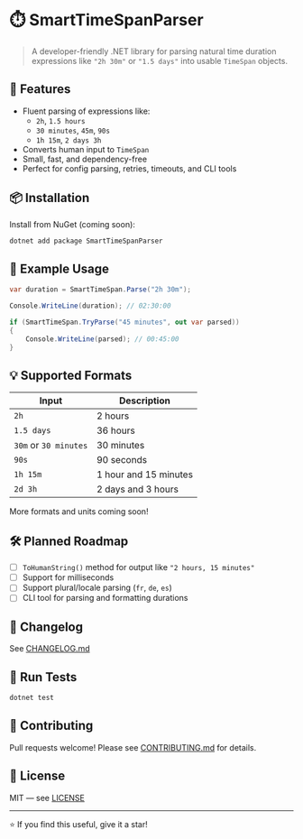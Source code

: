 # ⏱️ SmartTimeSpanParser

> A developer-friendly .NET library for parsing natural time duration expressions like `"2h 30m"` or `"1.5 days"` into usable `TimeSpan` objects.

## 🚀 Features

- Fluent parsing of expressions like:
  - `2h`, `1.5 hours`
  - `30 minutes`, `45m`, `90s`
  - `1h 15m`, `2 days 3h`
- Converts human input to `TimeSpan`
- Small, fast, and dependency-free
- Perfect for config parsing, retries, timeouts, and CLI tools

## 📦 Installation

Install from NuGet (coming soon):

```bash
dotnet add package SmartTimeSpanParser
```

## 📌 Example Usage

```csharp
var duration = SmartTimeSpan.Parse("2h 30m");

Console.WriteLine(duration); // 02:30:00

if (SmartTimeSpan.TryParse("45 minutes", out var parsed))
{
    Console.WriteLine(parsed); // 00:45:00
}
```

## 💡 Supported Formats

| Input | Description |
|-------|-------------|
| `2h` | 2 hours |
| `1.5 days` | 36 hours |
| `30m` or `30 minutes` | 30 minutes |
| `90s` | 90 seconds |
| `1h 15m` | 1 hour and 15 minutes |
| `2d 3h` | 2 days and 3 hours |

More formats and units coming soon!

## 🛠️ Planned Roadmap

- [ ] `ToHumanString()` method for output like `"2 hours, 15 minutes"`
- [ ] Support for milliseconds
- [ ] Support plural/locale parsing (`fr`, `de`, `es`)
- [ ] CLI tool for parsing and formatting durations

## 🔄 Changelog

See [CHANGELOG.md](CHANGELOG.md)

## 🧪 Run Tests

```bash
dotnet test
```

## 🤝 Contributing

Pull requests welcome! Please see [CONTRIBUTING.md](CONTRIBUTING.md) for details.

## 📄 License

MIT — see [LICENSE](LICENSE)

---

⭐ If you find this useful, give it a star!
